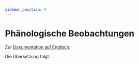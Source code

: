 ```yaml
---
sidebar_position: 9
---
```


# Phänologische Beobachtungen

Zur [Dokumentation auf Englisch](https://opendatadocs.meteoswiss.ch/a-data-groundbased/a9-phenological-observations).

Die Übersetzung folgt.
